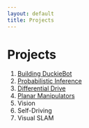 ```yaml
---
layout: default
title: Projects
---
```


# Projects

1. [Building DuckieBot](projects/project1.md)
2. [Probabilistic Inference](projects/project2.md)
3. [Differential Drive](projects/project3.md)
4. [Planar Manipulators](projects/project4.md)
5. Vision
6. Self-Driving
7. Visual SLAM
